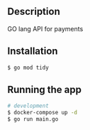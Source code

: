 
## Description

GO lang API for payments

## Installation

```bash
$ go mod tidy
```

## Running the app

```bash
# development
$ docker-compose up -d
$ go run main.go
```
